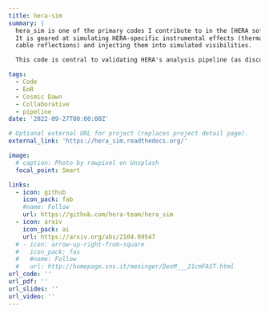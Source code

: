 ```yaml
---
title: hera-sim
summary: |  
  hera_sim is one of the primary codes I contribute to in the [HERA software suite](https://github.com/hera-team/). 
  It is geared at simulating HERA-specific instrumental effects (thermal noise, cross-coupling, 
  cable reflections) and injecting them into simulated visibilities.

  This code is central to validating HERA's analysis pipeline (as discussed in the linked paper).

tags:
  - Code
  - EoR
  - Cosmic Dawn
  - Collaborative
  - pipeline
date: '2022-09-27T00:00:00Z'

# Optional external URL for project (replaces project detail page).
external_link: 'https://hera_sim.readthedocs.org/'

image:
  # caption: Photo by rawpixel on Unsplash
  focal_point: Smart

links:
  - icon: github
    icon_pack: fab
    #name: Follow
    url: https://github.com/hera-team/hera_sim
  - icon: arxiv
    icon_pack: ai
    url: https://arxiv.org/abs/2104.09547
  # - icon: arrow-up-right-from-square
  #   icon_pack: fas
  #   #name: Follow
  #   url: http://homepage.sns.it/mesinger/DexM___21cmFAST.html
url_code: ''
url_pdf: ''
url_slides: ''
url_video: ''
---
```



